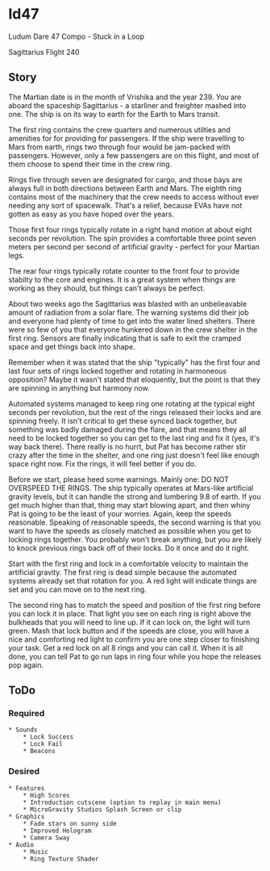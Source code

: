 # ld47

Ludum Dare 47 Compo - Stuck in a Loop

Sagittarius Flight 240

## Story
The Martian date is in the month of Vrishika and the year 239. You are aboard the spaceship Sagittarius - a starliner and freighter mashed into one. The ship is on its way to earth for the Earth to Mars transit.

The first ring contains the crew quarters and numerous utilties and amenities for for providing for passengers. If the ship were travelling to Mars from earth, rings two through four would be jam-packed with passengers. However, only a few passengers are on this flight, and most of them choose to spend their time in the crew ring.

Rings five through seven are designated for cargo, and those bays are always full in both directions between Earth and Mars. The eighth ring contains most of the machinery that the crew needs to access without ever needing any sort of spacewalk. That's a relief, because EVAs have not gotten as easy as you have hoped over the years.

Those first four rings typically rotate in a right hand motion at about eight seconds per revolution. The spin provides a comfortable three point seven meters per second per second of artificial gravity - perfect for your Martian legs. 

The rear four rings typically rotate counter to the front four to provide stabilty to the core and engines. It is a great system when things are working as they should, but things can't always be perfect.

About two weeks ago the Sagittarius was blasted with an unbelieavable amount of radiation from a solar flare. The warning systems did their job and everyone had plenty of time to get into the water lined shelters. There were so few of you that everyone hunkered down in the crew shelter in the first ring. Sensors are finally indicating that is safe to exit the cramped space and get things back into shape.

Remember when it was stated that the ship "typically" has the first four and last four sets of rings locked together and rotating in harmoneous opposition? Maybe it wasn't stated that eloquently, but the point is that they are spinning in anything but harmony now.

Automated systems managed to keep ring one rotating at the typical eight seconds per revolution, but the rest of the rings released their locks and are spinning freely. It isn't critical to get these synced back together, but something was badly damaged during the flare, and that means they all need to be locked together so you can get to the last ring and fix it (yes, it's way back there). There really is no hurrt, but Pat has become rather stir crazy after the time in the shelter, and one ring just doesn't feel like enough space right now. Fix the rings, it will feel better if you do.

Before we start, please heed some warnings. Mainly one: DO NOT OVERSPEED THE RINGS. The ship typically operates at Mars-like artificial gravity levels, but it can handle the strong and lumbering 9.8 of earth. If you get much higher than that, thing may start blowing apart, and then whiny Pat is going to be the least of your worries. Again, keep the speeds reasonable. Speaking of reasonable speeds, the second warning is that you want to have the speeds as closely matched as possible when you get to locking rings together. You probably won't break anything, but you are likely to knock previous rings back off of their locks. Do it once and do it right.

Start with the first ring and lock in a comfortable velocity to maintain the artificial gravity. The first ring is dead simple because the automated systems already set that rotation for you. A red light will indicate things are set and you can move on to the next ring.

The second ring has to match the speed and position of the first ring before you can lock it in place. That light you see on each ring is right above the bulkheads that you will need to line up. If it can lock on, the light will turn green. Mash that lock button and if the speeds are close, you will have a nice and comforting red light to confirm you are one step closer to finishing your task. Get a red lock on all 8 rings and you can call it. When it is all done, you can tell Pat to go run laps in ring four while you hope the releases pop again.

## ToDo
### Required
    * Sounds
        * Lock Success
        * Lock Fail
        * Beacons
### Desired
    * Features 
        * High Scores
        * Introduction cutscene (option to replay in main menu)
        * MicroGravity Studios Splash Screen or clip
    * Graphics
        * Fade stars on sunny side
        * Improved Hologram
        * Camera Sway
    * Audio
        * Music
        * Ring Texture Shader